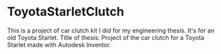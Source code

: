 # ToyotaStarletClutch
This is a project of car clutch kit I did for my engineering thesis. It's for an old Toyota Starlet.
Title of thesis: Project of the car clutch for a Toyota Starlet made with Autodesk Inventor.
